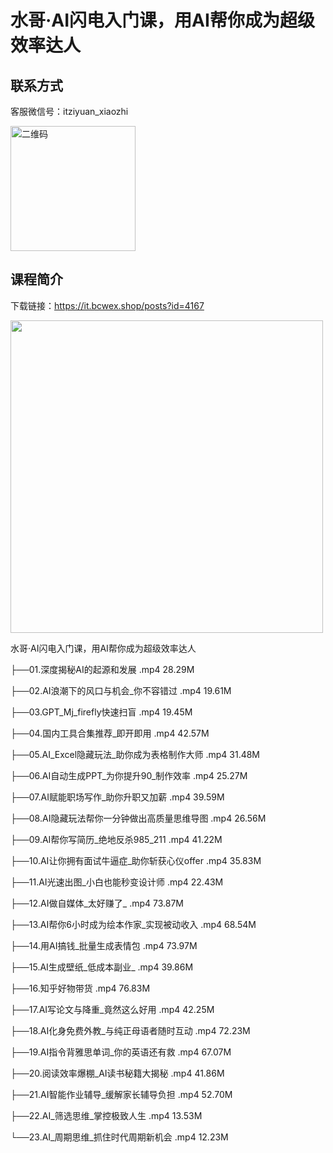 # 水哥·AI闪电入门课，用AI帮你成为超级效率达人

## 联系方式

客服微信号：itziyuan_xiaozhi

<img src="https://ziyuanyun.oss-cn-guangzhou.aliyuncs.com/common/20240614073449/666b82192834a.jpg" width="200" height="200" alt="二维码">

## 课程简介

下载链接：https://it.bcwex.shop/posts?id=4167

<img src="https://ziyuanyun.oss-cn-guangzhou.aliyuncs.com/yun/20240612073123/6668de4bbb1e0.jpg" width="500" alt="">

  水哥·AI闪电入门课，用AI帮你成为超级效率达人



 ├──01.深度揭秘AI的起源和发展 .mp4 28.29M

 ├──02.AI浪潮下的风口与机会_你不容错过 .mp4 19.61M

 ├──03.GPT_Mj_firefly快速扫盲 .mp4 19.45M

 ├──04.国内工具合集推荐_即开即用 .mp4 42.57M

 ├──05.AI_Excel隐藏玩法_助你成为表格制作大师 .mp4 31.48M

 ├──06.AI自动生成PPT_为你提升90_制作效率 .mp4 25.27M

 ├──07.AI赋能职场写作_助你升职又加薪 .mp4 39.59M

 ├──08.AI隐藏玩法帮你一分钟做出高质量思维导图 .mp4 26.56M

 ├──09.AI帮你写简历_绝地反杀985_211 .mp4 41.22M

 ├──10.AI让你拥有面试牛逼症_助你斩获心仪offer .mp4 35.83M

 ├──11.AI光速出图_小白也能秒变设计师 .mp4 22.43M

 ├──12.AI做自媒体_太好赚了_ .mp4 73.87M

 ├──13.AI帮你6小时成为绘本作家_实现被动收入 .mp4 68.54M

 ├──14.用AI搞钱_批量生成表情包 .mp4 73.97M

 ├──15.AI生成壁纸_低成本副业_ .mp4 39.86M

 ├──16.知乎好物带货 .mp4 76.83M

 ├──17.AI写论文与降重_竟然这么好用 .mp4 42.25M

 ├──18.AI化身免费外教_与纯正母语者随时互动 .mp4 72.23M

 ├──19.AI指令背雅思单词_你的英语还有救 .mp4 67.07M

 ├──20.阅读效率爆棚_AI读书秘籍大揭秘 .mp4 41.86M

 ├──21.AI智能作业辅导_缓解家长辅导负担 .mp4 52.70M

 ├──22.AI_筛选思维_掌控极致人生 .mp4 13.53M

 └──23.AI_周期思维_抓住时代周期新机会 .mp4 12.23M

  